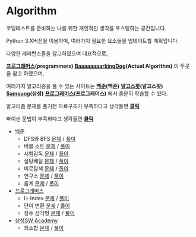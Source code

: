 # Algorithm

코딩테스트를 준비하는 나를 위한 개인적인 생각을 포스팅하는 공간입니다.

Python 3.X버전을 이용하며, 여러가지 필요한 요소들을 업데이트할 계획입니다.

다양한 레퍼런스들을 참고하였으며 
대표적으로,

<strong><u><a href="https://programmers.co.kr/learn/courses/57#review" target="_blank" title="프로그래머스">프로그래머스</a></u>(programmers)</strong>
<strong><u><a href="https://blog.encrypted.gg/723?category=773649" target="_blank" title="barkingdog">BaaaaaaaarkingDog</a></u>(Actual Algorithm)</strong>
이 두곳을 참고 하였으며,

여러가지 알고리즘을 풀 수 있는 사이트는
<strong><u><a href="https://www.acmicpc.net/" target="_blank" title="백준">백준</a></u>(백준)</strong>
<strong><u><a href="https://algospot.com/" target="_blank" title="알고스팟">알고스팟</a></u>(알고스팟)</strong>
<strong><u><a href="https://www.swexpertacademy.com/main/userpage/code/userProblemBoxDetail.do?probBoxId=AV5Po0AqAPwDFAUq&leftPage=1&curPage=userpage&userId=SWEAC&&&&" target="_blank" title="samsung">Samsung</a></u>(삼성)</strong>
<strong><u><a href="https://programmers.co.kr/learn/challenges" target="_blank" title="프로그래머스">프로그래머스</a></u>(프로그래머스)</strong> 에서 충분히 학습할 수 있다.




알고리즘 문제를 풀기전 자료구조가 부족하다고 생각들면 
<strong><u><a href="https://github.com/kimtaehyeong/Algorithm/tree/master/basic" target="_blank" title="data_structure">클릭</a></u></strong>
  
파이썬 문법이 부족하다고 생각들면 <strong><u><a href="https://github.com/kimtaehyeong/Python" target="_blank" title="basic_python">클릭</a></u></strong>

* [백준](https://www.acmicpc.net)
    * DFS와 BFS [문제](https://www.acmicpc.net/problem/1260) / [풀이](https://github.com/kimtaehyeong/Algorithm/blob/master/solution/beakjoon_1260.py)
    * 버블 소트 [문제](https://www.acmicpc.net/problem/1377) / [풀이](https://github.com/kimtaehyeong/Algorithm/blob/master/solution/beakjoon_1377.ipynb)
    * 시험감독 [문제](https://www.acmicpc.net/problem/13458) / [풀이](https://github.com/kimtaehyeong/Algorithm/blob/master/solution/beakjoon_13458.py)
    * 설탕배달 [문제](https://www.acmicpc.net/problem/2839) / [풀이](https://github.com/kimtaehyeong/Algorithm/blob/master/solution/beakjoon_2839.py)
    * 미로탐색 [문제](https://www.acmicpc.net/problem/2178) / [풀이](https://github.com/kimtaehyeong/Algorithm/blob/master/solution/beakjoon_2178.py)
    * 연구소 [문제](https://www.acmicpc.net/problem/14502) / [풀이](https://github.com/kimtaehyeong/Algorithm/blob/master/solution/beakjoon_14502.py)
    * 음계 [문제](https://www.acmicpc.net/problem/2920) / [풀이](https://github.com/kimtaehyeong/Algorithm/blob/master/solution/beakjoon_2920.py)
* [프로그래머스](https://programmers.co.kr/)
    * H-Index [문제](https://programmers.co.kr/learn/courses/30/lessons/42747) / [풀이](https://github.com/kimtaehyeong/Algorithm/blob/master/solution/h_index.ipynb)
    * 단어 변환 [문제](https://programmers.co.kr/learn/courses/30/lessons/43163) / [풀이](https://github.com/kimtaehyeong/Algorithm/blob/master/solution/character_transformation.py)
    * 정수 삼각형 [문제](https://programmers.co.kr/learn/courses/30/lessons/43105) / [풀이](https://github.com/kimtaehyeong/Algorithm/blob/master/solution/integer_triangle.py)
* [삼성SW Academy](https://swexpertacademy.com)
    * 최소합 [문제](https://swexpertacademy.com/main/learn/course/lectureProblemViewer.do) / [풀이](https://github.com/kimtaehyeong/Algorithm/blob/master/solution/samsung_%EC%B5%9C%EC%86%8C%ED%95%A9.py)
